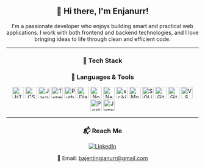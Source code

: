 <div align="center">

## 👋 Hi there, I'm Enjanurr!

I'm a passionate developer who enjoys building smart and practical web applications. I work with both frontend and backend technologies, and I love bringing ideas to life through clean and efficient code.

---

### 🚀 Tech Stack

<h3>🚀 Languages & Tools</h3>

<p align="center">
  <!-- Languages -->
  <img src="https://cdn.jsdelivr.net/gh/devicons/devicon/icons/html5/html5-original.svg" height="30" title="HTML5"/>
  <img src="https://cdn.jsdelivr.net/gh/devicons/devicon/icons/css3/css3-original.svg" height="30" title="CSS3"/>
  <img src="https://cdn.jsdelivr.net/gh/devicons/devicon/icons/javascript/javascript-original.svg" height="30" title="JavaScript"/>
  <img src="https://cdn.jsdelivr.net/gh/devicons/devicon/icons/typescript/typescript-original.svg" height="30" title="TypeScript"/>
  <img src="https://cdn.jsdelivr.net/gh/devicons/devicon/icons/python/python-original.svg" height="30" title="Python"/>

  <!-- Frameworks -->
  <img src="https://cdn.jsdelivr.net/gh/devicons/devicon/icons/django/django-plain-wordmark.svg" height="30" title="Django"/>
<img src="https://cdn.jsdelivr.net/gh/devicons/devicon/icons/nodejs/nodejs-original.svg" height="30" title="Node.js"/>
  <img src="https://cdn.jsdelivr.net/gh/devicons/devicon/icons/nextjs/nextjs-original.svg" height="30" title="Next.js"/>
  <img src="https://upload.wikimedia.org/wikipedia/commons/0/05/Scikit_learn_logo_small.svg" height="30" title="scikit-learn"/>

  <!-- Databases -->
  <img src="https://cdn.jsdelivr.net/gh/devicons/devicon/icons/mongodb/mongodb-original.svg" height="30" title="MongoDB"/>
  <img src="https://cdn.jsdelivr.net/gh/devicons/devicon/icons/sqlite/sqlite-original.svg" height="30" title="SQLite"/>
 

  <!-- Tools -->
  <img src="https://cdn.jsdelivr.net/gh/devicons/devicon/icons/git/git-original.svg" height="30" title="Git"/>
  <img src="https://cdn.jsdelivr.net/gh/devicons/devicon/icons/github/github-original.svg" height="30" title="GitHub"/>
  <img src="https://cdn.jsdelivr.net/gh/devicons/devicon/icons/vscode/vscode-original.svg" height="30" title="VS Code"/>
  <img src="https://cdn.jsdelivr.net/gh/devicons/devicon/icons/postman/postman-original.svg" height="30" title="Postman"/>
  <img src="https://cdn.jsdelivr.net/gh/devicons/devicon/icons/jupyter/jupyter-original.svg" height="30" title="Jupyter"/>
</p>

  
---

### 📬 Reach Me

<a href="https://www.linkedin.com/in/johnru-bajenting-57880a342/" target="_blank">
  <img src="https://img.shields.io/badge/LinkedIn-blue?logo=linkedin&logoColor=white" title="LinkedIn">
</a>  

📧 Email: bajentingjanurr@gmail.com

</div>
